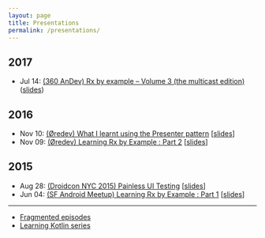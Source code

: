 ```yaml
---
layout: page
title: Presentations
permalink: /presentations/
---
```


## 2017

* Jul 14: [(360 AnDev) Rx by example – Volume 3 (the multicast edition)](https://academy.realm.io/posts/360-andev-2017-kaushik-gopal-rxjava-by-example-multicasting/) ([slides](https://speakerdeck.com/kaushikgopal/rx-by-example-volume-3-the-multicast-edition))

## 2016

* Nov 10: [(Øredev) What I learnt using the Presenter pattern](https://vimeo.com/191068122) [[slides](https://speakerdeck.com/kaushikgopal/what-i-learnt-using-the-presenter-pattern)]
* Nov 09: [(Øredev) Learning Rx by Example : Part 2](https://vimeo.com/190922794) [[slides](https://speakerdeck.com/kaushikgopal/learning-rx-by-example-2)]  

## 2015

* Aug 28: [(Droidcon NYC 2015) Painless UI Testing](https://www.youtube.com/watch?v=ZzXN6iV26wg) [[slides](https://speakerdeck.com/kaushikgopal/painless-ui-testing)]
* Jun 04: [(SF Android Meetup) Learning Rx by Example : Part 1](https://www.youtube.com/watch?v=k3D0cWyNno4) [[slides](https://speakerdeck.com/kaushikgopal/learning-rxjava-for-android-by-example)]

<hr />

* [Fragmented episodes](http://fragmentedpodcast.com/episodes/all/)
* [Learning Kotlin series](http://fragmentedpodcast.com/category/episodes/learning-kotlin/)